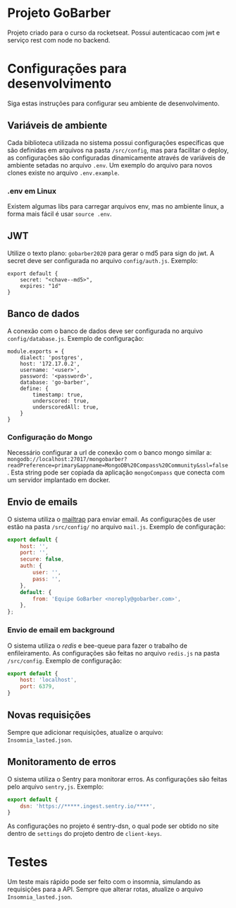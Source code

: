 # Projeto GoBarber
Projeto criado para o curso da rocketseat. Possui autenticacao com jwt e serviço rest com node no backend.

# Configurações para desenvolvimento
Siga estas instruções para configurar seu ambiente de desenvolvimento.

## Variáveis de ambiente
Cada biblioteca utilizada no sistema possui configurações específicas que são definidas em arquivos na pasta `/src/config`, mas para facilitar o deploy, as configurações são configuradas dinamicamente através de variáveis de ambiente setadas no arquivo `.env`. Um exemplo do arquivo para novos clones existe no arquivo `.env.example`.

### .env em Linux
Existem algumas libs para carregar arquivos env, mas no ambiente linux, a forma mais fácil é usar `source .env`.

## JWT
Utilize o texto plano: `gobarber2020` para gerar o md5 para sign do jwt. A secret deve ser configurada no arquivo `config/auth.js`. Exemplo: 
```
export default {
    secret: "<chave--md5>",
    expires: "1d"
}
```
## Banco de dados
A conexão com o banco de dados deve ser configurada no arquivo `config/database.js`. Exemplo de configuração: 
```
module.exports = {
    dialect: 'postgres',
    host: '172.17.0.2',
    username: '<user>',
    password: '<password>',
    database: 'go-barber',
    define: {
        timestamp: true,
        underscored: true,
        underscoredAll: true,
    }
}
```
### Configuração do Mongo
Necessário configurar a url de conexão com o banco mongo similar a: `mongodb://localhost:27017/mongobarber?readPreference=primary&appname=MongoDB%20Compass%20Community&ssl=false`. Esta string pode ser copiada da aplicação `mongoCompass` que conecta com um servidor implantado em  docker.

## Envio de emails
O sistema utiliza o [mailtrap](www.mailtrap.io) para enviar email. As configurações de user estão na pasta `/src/config/` no arquivo `mail.js`. Exemplo de configuração: 
```js
export default {
    host: '',
    port: '',
    secure: false,
    auth: {
        user: '',
        pass: '',
    },
    default: {
        from: 'Equipe GoBarber <noreply@gobarber.com>',
    },
};
```
### Envio de email em background
O sistema utiliza o _redis_ e bee-queue para fazer o trabalho de enfileiramento. As configurações são feitas no arquivo `redis.js` na pasta `/src/config`. Exemplo de configuração: 
```js
export default {
    host: 'localhost',
    port: 6379,
}
```

## Novas requisições
Sempre que adicionar requisições, atualize o arquivo: `Insomnia_lasted.json`.

## Monitoramento de erros
O sistema utiliza o Sentry para monitorar erros. As configurações são feitas pelo arquivo `sentry,js`. Exemplo: 
```js
export default {
    dsn: 'https://*****.ingest.sentry.io/****',
}
```
As configurações no projeto é sentry-dsn, o qual pode ser obtido no site dentro de `settings` do projeto dentro de `client-keys`.

# Testes
Um teste mais rápido pode ser feito com o insomnia, simulando as requisições para a API. Sempre que alterar rotas, atualize o arquivo `Insomnia_lasted.json`. 
